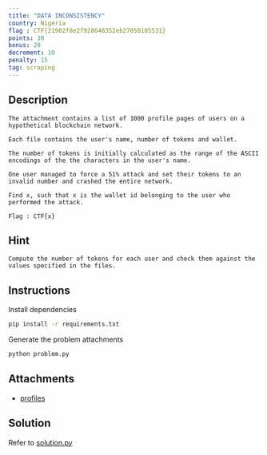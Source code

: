 ```yaml
---
title: "DATA INCONSISTENCY"
country: Nigeria
flag : CTF{21902f8e2f928648352eb27050105531}
points: 30
bonus: 20
decrement: 10
penalty: 15
tag: scraping
---
```


## Description

```
The attachment contains a list of 1000 profile pages of users on a hypothetical blockchain network.

Each file contains the user's name, number of tokens and wallet.

The number of tokens is initially calculated as the range of the ASCII encodings of the the characters in the user's name.

One user managed to force a 51% attack and set their tokens to an invalid number and crashed the entire network.

Find x, such that x is the wallet id belonging to the user who performed the attack.

Flag : CTF{x}
```

## Hint

```
Compute the number of tokens for each user and check them against the values specified in the files.
```

## Instructions

Install dependencies

```bash
pip install -r requirements.txt
```

Generate the problem attachments

```bash
python problem.py
```

## Attachments

*   [profiles](profiles)

## Solution

Refer to [solution.py](solution.py)
